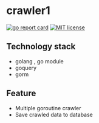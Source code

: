 # crawler1

[![go report card](https://goreportcard.com/badge/github.com/zhang555/crawler1 "go report card")](https://goreportcard.com/report/github.com/zhang555/crawler1)
[![MIT license](http://img.shields.io/badge/license-MIT-brightgreen.svg)](http://opensource.org/licenses/MIT)


## Technology stack
* golang , go module 
* goquery 
* gorm

## Feature

* Multiple goroutine crawler
* Save crawled data to database
